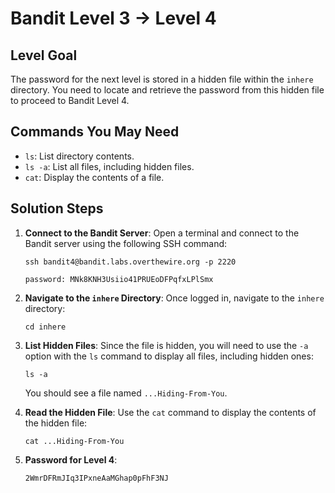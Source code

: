 # Bandit Level 3 → Level 4

## Level Goal
The password for the next level is stored in a hidden file within the `inhere` directory. You need to locate and retrieve the password from this hidden file to proceed to Bandit Level 4.

## Commands You May Need
- `ls`: List directory contents.
- `ls -a`: List all files, including hidden files.
- `cat`: Display the contents of a file.

## Solution Steps

1. **Connect to the Bandit Server**:
   Open a terminal and connect to the Bandit server using the following SSH command:
   
   ```
   ssh bandit4@bandit.labs.overthewire.org -p 2220
   ```
   ```
   password: MNk8KNH3Usiio41PRUEoDFPqfxLPlSmx
   ```

2. **Navigate to the `inhere` Directory**:
   Once logged in, navigate to the `inhere` directory:

   ```
   cd inhere
   ```

3. **List Hidden Files**:
   Since the file is hidden, you will need to use the `-a` option with the `ls` command to display all files, including hidden ones:

   ```
   ls -a
   ```

   You should see a file named `...Hiding-From-You`.

4. **Read the Hidden File**:
   Use the `cat` command to display the contents of the hidden file:

   ```
   cat ...Hiding-From-You
   ```

5. **Password for Level 4**:
   ```
   2WmrDFRmJIq3IPxneAaMGhap0pFhF3NJ
   ```
